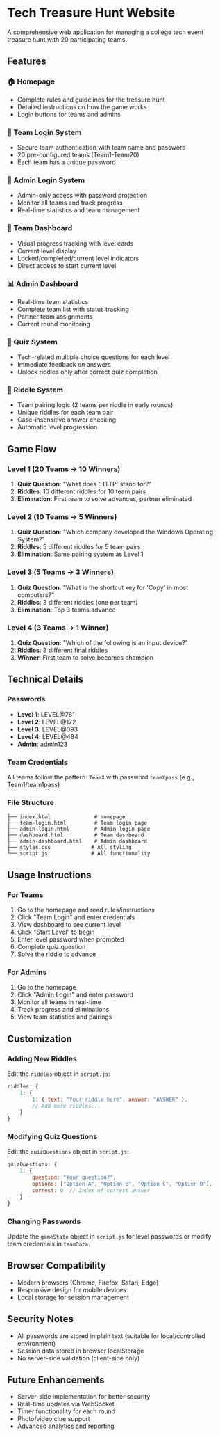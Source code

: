 # Tech Treasure Hunt Website

A comprehensive web application for managing a college tech event treasure hunt with 20 participating teams.

## Features

### 🏠 Homepage
- Complete rules and guidelines for the treasure hunt
- Detailed instructions on how the game works
- Login buttons for teams and admins

### 👥 Team Login System
- Secure team authentication with team name and password
- 20 pre-configured teams (Team1-Team20)
- Each team has a unique password

### 🔐 Admin Login System
- Admin-only access with password protection
- Monitor all teams and track progress
- Real-time statistics and team management

### 🎯 Team Dashboard
- Visual progress tracking with level cards
- Current level display
- Locked/completed/current level indicators
- Direct access to start current level

### 📊 Admin Dashboard
- Real-time team statistics
- Complete team list with status tracking
- Partner team assignments
- Current round monitoring

### 🧠 Quiz System
- Tech-related multiple choice questions for each level
- Immediate feedback on answers
- Unlock riddles only after correct quiz completion

### 🎲 Riddle System
- Team pairing logic (2 teams per riddle in early rounds)
- Unique riddles for each team pair
- Case-insensitive answer checking
- Automatic level progression

## Game Flow

### Level 1 (20 Teams → 10 Winners)
1. **Quiz Question**: "What does 'HTTP' stand for?"
2. **Riddles**: 10 different riddles for 10 team pairs
3. **Elimination**: First team to solve advances, partner eliminated

### Level 2 (10 Teams → 5 Winners)
1. **Quiz Question**: "Which company developed the Windows Operating System?"
2. **Riddles**: 5 different riddles for 5 team pairs
3. **Elimination**: Same pairing system as Level 1

### Level 3 (5 Teams → 3 Winners)
1. **Quiz Question**: "What is the shortcut key for 'Copy' in most computers?"
2. **Riddles**: 3 different riddles (one per team)
3. **Elimination**: Top 3 teams advance

### Level 4 (3 Teams → 1 Winner)
1. **Quiz Question**: "Which of the following is an input device?"
2. **Riddles**: 3 different final riddles
3. **Winner**: First team to solve becomes champion

## Technical Details

### Passwords
- **Level 1**: LEVEL@781
- **Level 2**: LEVEL@172
- **Level 3**: LEVEL@093
- **Level 4**: LEVEL@484
- **Admin**: admin123

### Team Credentials
All teams follow the pattern: `TeamX` with password `teamXpass` (e.g., Team1/team1pass)

### File Structure
```
├── index.html              # Homepage
├── team-login.html         # Team login page
├── admin-login.html        # Admin login page
├── dashboard.html          # Team dashboard
├── admin-dashboard.html    # Admin dashboard
├── styles.css             # All styling
└── script.js              # All functionality
```

## Usage Instructions

### For Teams
1. Go to the homepage and read rules/instructions
2. Click "Team Login" and enter credentials
3. View dashboard to see current level
4. Click "Start Level" to begin
5. Enter level password when prompted
6. Complete quiz question
7. Solve the riddle to advance

### For Admins
1. Go to the homepage
2. Click "Admin Login" and enter password
3. Monitor all teams in real-time
4. Track progress and eliminations
5. View team statistics and pairings

## Customization

### Adding New Riddles
Edit the `riddles` object in `script.js`:
```javascript
riddles: {
    1: {
        1: { text: "Your riddle here", answer: "ANSWER" },
        // Add more riddles...
    }
}
```

### Modifying Quiz Questions
Edit the `quizQuestions` object in `script.js`:
```javascript
quizQuestions: {
    1: {
        question: "Your question?",
        options: ["Option A", "Option B", "Option C", "Option D"],
        correct: 0  // Index of correct answer
    }
}
```

### Changing Passwords
Update the `gameState` object in `script.js` for level passwords or modify team credentials in `teamData`.

## Browser Compatibility
- Modern browsers (Chrome, Firefox, Safari, Edge)
- Responsive design for mobile devices
- Local storage for session management

## Security Notes
- All passwords are stored in plain text (suitable for local/controlled environment)
- Session data stored in browser localStorage
- No server-side validation (client-side only)

## Future Enhancements
- Server-side implementation for better security
- Real-time updates via WebSocket
- Timer functionality for each round
- Photo/video clue support
- Advanced analytics and reporting
